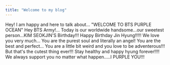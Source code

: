 ```yaml
---
title: "Welcome to my blog"
---
```

Hey! I am happy and here to talk about...
"WELCOME TO BTS PURPLE OCEAN"
Hey BTS Army!...
Today is our worldwide handsome...our sweetest person...KIM SEOKJIN'S Birthday!!!
Happy Birthday Jin Hyung!!!!!
We love you very much...
You are the purest soul and literally an angel!
You are the best and perfect...
You are a little bit weird and you love to be adventerous!!!
But that's the cutest thing ever!!!
Stay healthy and happy hyung forever!!!!
We always support you no matter what happen.....I PURPLE YOU!!!

